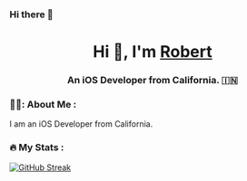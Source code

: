 ### Hi there 👋

<h1 align="center">Hi 👋, I'm <a href="https://100rabhcsmc.github.io/Me.io/" target="blank">
Robert</a></h1>
<h3 align="center">An iOS Developer from California. &#127470;&#127475</h3>

### 👨‍💻: About Me : 
I am an iOS Developer from California.  

### :fire: My Stats :
[![GitHub Streak](http://github-readme-streak-stats.herokuapp.com?user=Robertm339&theme=dark&background=000000)](https://git.io/streak-stats)
